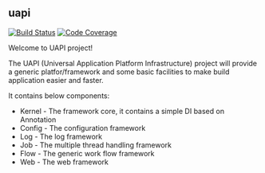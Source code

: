 ## uapi

[![Build Status](https://travis-ci.org/minjing/uapi.svg?branch=master)](https://travis-ci.org/minjing/uapi)
[![Code Coverage](https://img.shields.io/codecov/c/github/minjing/uapi/master.svg)](https://codecov.io/github/minjing/uapi?branch=master)

Welcome to UAPI project!

The UAPI (Universal Application Platform Infrastructure) project will provide a generic platfor/framework and some basic facilities to make build application easier and faster.

It contains below components:
* Kernel - The framework core, it contains a simple DI based on Annotation
* Config - The configuration framework
* Log - The log framework
* Job - The multiple thread handling framework
* Flow - The generic work flow framework
* Web - The web framework
